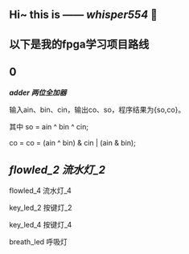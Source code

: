 **Hi~ this is —— *whisper554* 👋**
---
以下是我的fpga学习项目路线
---
0
---
***adder 两位全加器***

输入ain、bin、cin，输出co、so，程序结果为{so,co}。

其中 so = ain ^ bin ^ cin;

co = co = (ain ^ bin) & cin | (ain & bin);

*flowled_2 流水灯_2*
---


flowled_4 流水灯_4

key_led_2 按键灯_2

key_led_4 按键灯_4

breath_led 呼吸灯
